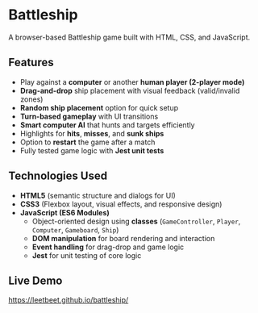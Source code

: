 # Battleship

A browser-based Battleship game built with HTML, CSS, and JavaScript.

## Features

- Play against a **computer** or another **human player (2-player mode)**
- **Drag-and-drop** ship placement with visual feedback (valid/invalid zones)
- **Random ship placement** option for quick setup
- **Turn-based gameplay** with UI transitions
- **Smart computer AI** that hunts and targets efficiently
- Highlights for **hits**, **misses**, and **sunk ships**
- Option to **restart** the game after a match
- Fully tested game logic with **Jest unit tests**

## Technologies Used

- **HTML5** (semantic structure and dialogs for UI)
- **CSS3** (Flexbox layout, visual effects, and responsive design)
- **JavaScript (ES6 Modules)**
  - Object-oriented design using **classes** (`GameController`, `Player`, `Computer`, `Gameboard`, `Ship`)
  - **DOM manipulation** for board rendering and interaction
  - **Event handling** for drag-drop and game logic
  - **Jest** for unit testing of core logic

## Live Demo

https://leetbeet.github.io/battleship/
